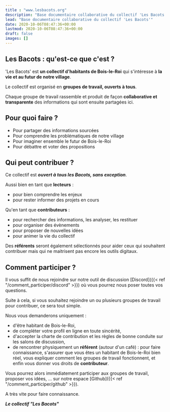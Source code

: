 ```yaml
---
title : "www.lesbacots.org"
description: "Base documentaire collaborative du collectif 'Les Bacots'"
lead: "Base documentaire collaborative du collectif 'Les Bacots'"
date: 2020-10-06T08:47:36+00:00
lastmod: 2020-10-06T08:47:36+00:00
draft: false
images: []
---
```


## Les Bacots : qu'est-ce que c'est ?

'Les Bacots' est **un collectif d'habitants de Bois-le-Roi** qui s'intéresse à **la vie et au futur de notre village**.

Le collectif est organisé en **groupes de travail, ouverts à tous**.

Chaque groupe de travail rassemble et produit de façon **collaborative et transparente** des informations qui sont ensuite partagées ici.


## Pour quoi faire ?

- Pour partager des informations sourcées
- Pour comprendre les problématiques de notre village
- Pour imaginer ensemble le futur de Bois-le-Roi
- Pour débattre et voter des propositions

## Qui peut contribuer ?

Ce collectif est ***ouvert à tous les Bacots, sans exception***.

Aussi bien en tant que **lecteurs** :

- pour bien comprendre les enjeux
- pour rester informer des projets en cours

Qu'en tant que **contributeurs** :

- pour rechercher des informations, les analyser, les restituer
- pour organiser des évènements
- pour proposer de nouvelles idées
- pour animer la vie du collectif

Des **référents** seront également sélectionnés pour aider ceux qui souhaitent contribuer mais qui ne maitrisent pas encore les outils digitaux.

## Comment participer ?

Il vous suffit de nous rejoindre sur notre outil de discussion  [Discord]({{< ref "/comment_participer/discord" >}}) où vous pourrez nous poser toutes vos questions.

Suite à cela, si vous souhaitez rejoindre un ou plusieurs groupes de travail pour contribuer, ce sera tout simple.

Nous vous demanderons uniquement :
- d'être habitant de Bois-le-Roi,
- de compléter votre profil en ligne en toute sincérité,
- d'accepter la charte de contribution et les règles de bonne conduite sur les salons de discussion,
- de rencontrer physiquement un **référent** (autour d'un café) : pour faire connaissance, s'assurer que vous êtes un habitant de Bois-le-Roi bien réel, vous expliquer comment  les groupes de travail fonctionnent, et enfin vous donner vos droits de **contributeur**.

Vous pourrez alors immédiatement participer aux groupes de travail, proposer vos idées, ... sur notre espace [Github]({{< ref "/comment_participer/github" >}}).

A très vite pour faire connaissance.

***Le collectif "Les Bacots"***
